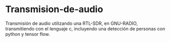 # Transmision-de-audio
Transmisión de audio utilizando una RTL-SDR, en GNU-RADIO, transmitiendo con el lenguaje c, incluyendo una detección de personas con python y tensor flow.
